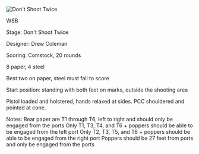 ![Don't Shoot Twice](https://github.com/bagellord/USPSA-Stages/blob/master/16-20%20rounds/Don't%20Shoot%20Twice%20-%2020%20rounds%20-%20Comstock/Don't%20shoot%20twice.png)

WSB

Stage: Don't Shoot Twice

Designer: Drew Coleman

Scoring: Comstock, 20 rounds

8 paper, 4 steel

Best two on paper, steel must fall to score

Start position: standing with both feet on marks, outside the shooting area

Pistol loaded and holstered, hands relaxed at sides. PCC shouldered and pointed at cone.

Notes:
Rear paper are T1 through T6, left to right and should only be engaged from the ports
Only T1, T3, T4, and T6 + poppers should be able to be engaged from the left port
Only T2, T3, T5, and T6 + poppers should be able to be engaged from the right port
Poppers should be 27 feet from ports and only be engaged from the ports

